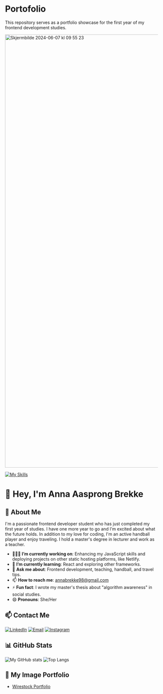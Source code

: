 # Portofolio
This repository serves as a portfolio showcase for the first year of my frontend development studies.

<img width="1424" alt="Skjermbilde 2024-06-07 kl  09 55 23" src="https://github.com/AnnaAaBrekke/portofolio/assets/143593909/e3b07cc7-6aff-4aa0-a544-3d92a177ece7">

[![My Skills](https://skillicons.dev/icons?i=js,html,css,discord,figma,netlify,github)](https://skillicons.dev)

# 👋 Hey, I'm Anna Aasprong Brekke 

## 🌼 About Me 
I'm a passionate frontend developer student who has just completed my first year of studies. I have one more year to go and I'm excited about what the future holds. In addition to my love for coding, I'm an active handball player and enjoy traveling. I hold a master's degree in lecturer and work as a teacher.

- 👩🏽‍💻 **I’m currently working on**: Enhancing my JavaScript skills and deploying projects on other static hosting platforms, like Netlify.
- 🌱 **I’m currently learning**: React and exploring other frameworks.
- 💬 **Ask me about**: Frontend development, teaching, handball, and travel tips.
- 📫 **How to reach me**: [annabrekke98@gmail.com](mailto:annabrekke98@gmail.com)
- ⚡ **Fun fact**: I wrote my master's thesis about "algorithm awareness" in social studies.
- 😄 **Pronouns**: She/Her

## 📫 Contact Me
[![LinkedIn](https://img.shields.io/badge/linkedin-%230077B5.svg?style=for-the-badge&logo=linkedin&logoColor=white)](https://www.linkedin.com/in/anna-aasprong-brekke-a571132b0/)
[![Email](https://img.shields.io/badge/email-%23D14836.svg?style=for-the-badge&logo=gmail&logoColor=white)](mailto:annabrekke98@gmail.com)
[![Instagram](https://img.shields.io/badge/instagram-%23E4405F.svg?style=for-the-badge&logo=instagram&logoColor=white)](https://www.instagram.com/annabrekke/)

## 📊 GitHub Stats
![My GitHub stats](https://github-readme-stats.vercel.app/api?username=AnnaAaBrekke&show_icons=true&theme=radical)
![Top Langs](https://github-readme-stats.vercel.app/api/top-langs/?username=AnnaAaBrekke&layout=compact&theme=radical)

## 📸 My Image Portfolio
- [Wirestock Portfolio](https://wirestock.io/annaaab)

